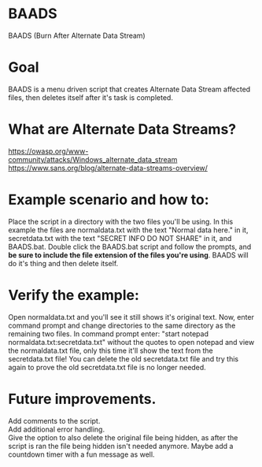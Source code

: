 # BAADS
BAADS (Burn After Alternate Data Stream)

# Goal
BAADS is a menu driven script that creates Alternate Data Stream affected files, then deletes itself after it's task is completed.

# What are Alternate Data Streams?
https://owasp.org/www-community/attacks/Windows_alternate_data_stream <br />
https://www.sans.org/blog/alternate-data-streams-overview/

# Example scenario and how to:
Place the script in a directory with the two files you'll be using. In this example the files are normaldata.txt with the text "Normal data here." in it, secretdata.txt with the text "SECRET INFO DO NOT SHARE" in it, and BAADS.bat. Double click the BAADS.bat script and follow the prompts, and **be sure to include the file extension of the files you're using**. BAADS will do it's thing and then delete itself.

# Verify the example:
Open normaldata.txt and you'll see it still shows it's original text. Now, enter command prompt and change directories to the same directory as the remaining two files. In command prompt enter: "start notepad normaldata.txt:secretdata.txt" without the quotes to open notepad and view the normaldata.txt file, only this time it'll show the text from the secretdata.txt file! You can delete the old secretdata.txt file and try this again to prove the old secretdata.txt file is no longer needed.

# Future improvements.
Add comments to the script.  
Add additional error handling.  
Give the option to also delete the original file being hidden, as after the script is ran the file being hidden isn't needed anymore. Maybe add a countdown timer with a fun message as well.
